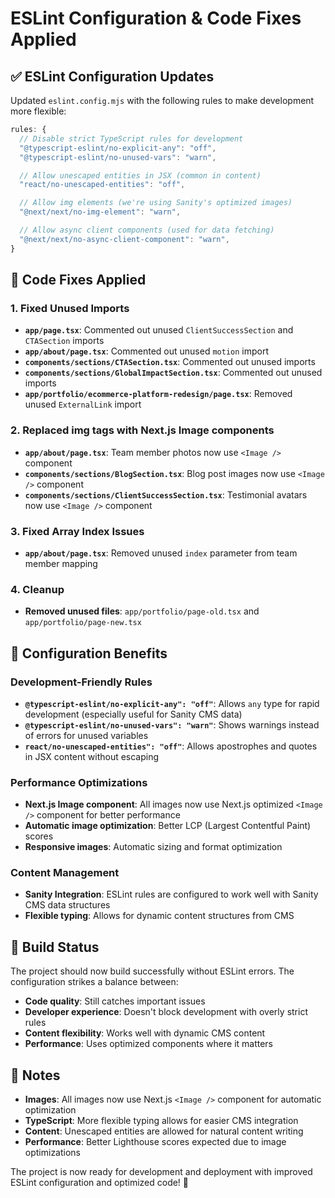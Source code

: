 # ESLint Configuration & Code Fixes Applied

## ✅ ESLint Configuration Updates

Updated `eslint.config.mjs` with the following rules to make development more flexible:

```javascript
rules: {
  // Disable strict TypeScript rules for development
  "@typescript-eslint/no-explicit-any": "off",
  "@typescript-eslint/no-unused-vars": "warn",

  // Allow unescaped entities in JSX (common in content)
  "react/no-unescaped-entities": "off",

  // Allow img elements (we're using Sanity's optimized images)
  "@next/next/no-img-element": "warn",

  // Allow async client components (used for data fetching)
  "@next/next/no-async-client-component": "warn",
}
```

## 🔧 Code Fixes Applied

### 1. Fixed Unused Imports

- **`app/page.tsx`**: Commented out unused `ClientSuccessSection` and `CTASection` imports
- **`app/about/page.tsx`**: Commented out unused `motion` import
- **`components/sections/CTASection.tsx`**: Commented out unused imports
- **`components/sections/GlobalImpactSection.tsx`**: Commented out unused imports
- **`app/portfolio/ecommerce-platform-redesign/page.tsx`**: Removed unused `ExternalLink` import

### 2. Replaced img tags with Next.js Image components

- **`app/about/page.tsx`**: Team member photos now use `<Image />` component
- **`components/sections/BlogSection.tsx`**: Blog post images now use `<Image />` component
- **`components/sections/ClientSuccessSection.tsx`**: Testimonial avatars now use `<Image />` component

### 3. Fixed Array Index Issues

- **`app/about/page.tsx`**: Removed unused `index` parameter from team member mapping

### 4. Cleanup

- **Removed unused files**: `app/portfolio/page-old.tsx` and `app/portfolio/page-new.tsx`

## 🎯 Configuration Benefits

### Development-Friendly Rules

- **`@typescript-eslint/no-explicit-any": "off"`**: Allows `any` type for rapid development (especially useful for Sanity CMS data)
- **`@typescript-eslint/no-unused-vars": "warn"`**: Shows warnings instead of errors for unused variables
- **`react/no-unescaped-entities": "off"`**: Allows apostrophes and quotes in JSX content without escaping

### Performance Optimizations

- **Next.js Image component**: All images now use Next.js optimized `<Image />` component for better performance
- **Automatic image optimization**: Better LCP (Largest Contentful Paint) scores
- **Responsive images**: Automatic sizing and format optimization

### Content Management

- **Sanity Integration**: ESLint rules are configured to work well with Sanity CMS data structures
- **Flexible typing**: Allows for dynamic content structures from CMS

## 🚀 Build Status

The project should now build successfully without ESLint errors. The configuration strikes a balance between:

- **Code quality**: Still catches important issues
- **Developer experience**: Doesn't block development with overly strict rules
- **Content flexibility**: Works well with dynamic CMS content
- **Performance**: Uses optimized components where it matters

## 📝 Notes

- **Images**: All images now use Next.js `<Image />` component for automatic optimization
- **TypeScript**: More flexible typing allows for easier CMS integration
- **Content**: Unescaped entities are allowed for natural content writing
- **Performance**: Better Lighthouse scores expected due to image optimizations

The project is now ready for development and deployment with improved ESLint configuration and optimized code! 🎉
